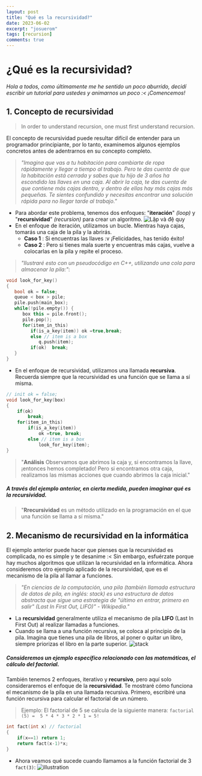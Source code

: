 ```yaml
---
layout: post
title: "Qué es la recursividad?"
date: 2023-06-02
excerpt: "josuerom"
tags: [recursion]
comments: true
---
```


# ¿Qué es la recursividad?
*Hola a todos, como últimamente me he sentido un poco aburrido, decidí escribir un tutorial para ustedes y animarnos un poco :< ¡Comencemos!*

## 1. Concepto de recursividad
> In order to understand recursion, one must first understand recursion.

El concepto de recursividad puede resultar difícil de entender para un programador principiante, por lo tanto, examinemos algunos ejemplos concretos antes de adentrarnos en su concepto completo.
> *"Imagina que vas a tu habitación para cambiarte de ropa rápidamente y llegar a tiempo al trabajo. Pero te das cuenta de que la habitación está cerrada y sabes que tu hijo de 3 años ha escondido las llaves en una caja. Al abrir la caja, te das cuenta de que contiene más cajas dentro, y dentro de ellas hay más cajas más pequeñas. Te sientes confundido y necesitas encontrar una solución rápida para no llegar tarde al trabajo."*
- Para abordar este problema, tenemos dos enfoques: "**iteración**" *(loop)* y "**recursividad**" *(recursion)* para crear un algoritmo.
![Lặp và đệ quy](https://cdn-images-1.medium.com/max/800/1*QrQ5uFKIhK3jQSFYeRBIRg.png)
- En el enfoque de iteración, utilizamos un bucle. Mientras haya cajas, tomarás una caja de la pila y la abrirás.
  - **Caso 1** : Si encuentras las llaves :v ¡Felicidades, has tenido éxito!
  - **Caso 2** : Pero si tienes mala suerte y encuentras más cajas, vuelve a colocarlas en la pila y repite el proceso.
> *"Ilustraré esto con un pseudocódigo en C++, utilizando una cola para almacenar la pila:"*:
``` cpp
void look_for_key()
{
   bool ok = false;
   queue < box > pile;
   pile.push(main_box);
   while(!pile.empty()) {
      box this = pile.front();
      pile.pop();
      for(item_in_this)
         if(is_a_key(item)) ok =true,break;
         else // item is a box
            q.push(item);
         if(ok)  break;
   }
}
```
- En el enfoque de recursividad, utilizamos una llamada **recursiva**. Recuerda siempre que la recursividad es una función que se llama a sí misma.
``` cpp
// init ok = false;
void look_for_key(box)
{
    if(ok)
        break;
    for(item_in_this)
        if(is_a_key(item))
            ok =true, break;
        else // item is a box
            look_for_key(item);
}
```
> "**Análisis** Observamos que abrimos la caja y, si encontramos la llave, ¡entonces hemos completado! Pero si encontramos otra caja, realizamos las mismas acciones que cuando abrimos la caja inicial."

##### A través del ejemplo anterior, en cierta medida, pueden imaginar qué es la recursividad.
> "**Rrecursividad** es un método utilizado en la programación en el que una función se llama a sí misma."

## 2. Mecanismo de recursividad en la informática
El ejemplo anterior puede hacer que pienses que la recursividad es complicada, no es simple y te desanime :< Sin embargo, esfuérzate porque hay muchos algoritmos que utilizan la recursividad en la informática. Ahora consideremos otro ejemplo aplicado de la recursividad, que es el mecanismo de la pila al llamar a funciones.
>*"En ciencias de la computación, una pila (también llamada estructura de datos de pila, en inglés: stack) es una estructura de datos abstracta que sigue una estrategia de "último en entrar, primero en salir" (Last In First Out, LIFO)" - Wikipedia."*
- La **recursividad** generalmente utiliza el mecanismo de pila **LIFO** (Last In First Out) al realizar llamadas a funciones.
- Cuando se llama a una función recursiva, se coloca al principio de la pila. Imagina que tienes una pila de libros, al poner o quitar un libro, siempre priorizas el libro en la parte superior.
![stack](https://visualgo.net/img/stack_illustration.png)
##### Consideremos un ejemplo específico relacionado con las matemáticas, el cálculo del factorial.
También tenemos 2 enfoques, iterativo y **recursivo**, pero aquí solo consideraremos el enfoque de la **recursividad**. Te mostraré cómo funciona el mecanismo de la pila en una llamada recursiva. Primero, escribiré una función recursiva para calcular el factorial de un número.
> Ejemplo: El factorial de 5 se calcula de la siguiente manera:  `factorial (5) =  5 * 4 * 3 * 2 * 1 = 5!`
``` cpp
int fact(int x) // factorial
{
    if(x==1) return 1;
    return fact(x-1)*x;
}
```
- Ahora veamos qué sucede cuando llamamos a la función factorial de 3 `fact(3)`:
![illustration](https://cdn-images-1.medium.com/max/800/1*YRkMsMPRFAt8Y9BiC0QVDg.png)
